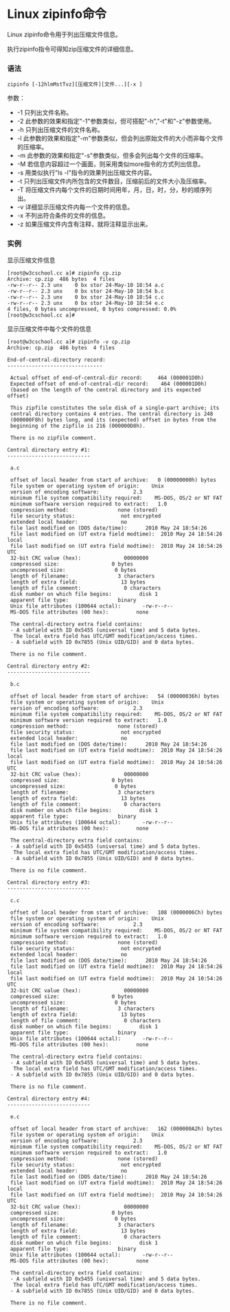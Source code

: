 # Linux zipinfo命令

Linux zipinfo命令用于列出压缩文件信息。

执行zipinfo指令可得知zip压缩文件的详细信息。

### 语法

    zipinfo [-12hlmMstTvz][压缩文件][文件...][-x ]

参数：

- -1   只列出文件名称。
- -2   此参数的效果和指定"-1"参数类似，但可搭配"-h","-t"和"-z"参数使用。
- -h   只列出压缩文件的文件名称。
- -l   此参数的效果和指定"-m"参数类似，但会列出原始文件的大小而非每个文件的压缩率。
- -m   此参数的效果和指定"-s"参数类似，但多会列出每个文件的压缩率。
- -M   若信息内容超过一个画面，则采用类似more指令的方式列出信息。
- -s   用类似执行"ls -l"指令的效果列出压缩文件内容。
- -t   只列出压缩文件内所包含的文件数目，压缩前后的文件大小及压缩率。
- -T   将压缩文件内每个文件的日期时间用年，月，日，时，分，秒的顺序列出。
- -v   详细显示压缩文件内每一个文件的信息。
- -x   不列出符合条件的文件的信息。
- -z   如果压缩文件内含有注释，就将注释显示出来。

### 实例

显示压缩文件信息

    [root@w3cschool.cc a]# zipinfo cp.zip 
    Archive: cp.zip  486 bytes  4 files
    -rw-r--r-- 2.3 unx    0 bx stor 24-May-10 18:54 a.c
    -rw-r--r-- 2.3 unx    0 bx stor 24-May-10 18:54 b.c
    -rw-r--r-- 2.3 unx    0 bx stor 24-May-10 18:54 c.c
    -rw-r--r-- 2.3 unx    0 bx stor 24-May-10 18:54 e.c
    4 files, 0 bytes uncompressed, 0 bytes compressed: 0.0%
    [root@w3cschool.cc a]# 
    

显示压缩文件中每个文件的信息

    [root@w3cschool.cc a]# zipinfo -v cp.zip 
    Archive: cp.zip  486 bytes  4 files
    
    End-of-central-directory record:
    -------------------------------
    
     Actual offset of end-of-central-dir record:     464 (000001D0h)
     Expected offset of end-of-central-dir record:    464 (000001D0h)
     (based on the length of the central directory and its expected offset)
    
     This zipfile constitutes the sole disk of a single-part archive; its
     central directory contains 4 entries. The central directory is 248
     (000000F8h) bytes long, and its (expected) offset in bytes from the
     beginning of the zipfile is 216 (000000D8h).
    
     There is no zipfile comment.
    
    Central directory entry #1:
    ---------------------------
    
     a.c
    
     offset of local header from start of archive:   0 (00000000h) bytes
     file system or operating system of origin:    Unix
     version of encoding software:           2.3
     minimum file system compatibility required:    MS-DOS, OS/2 or NT FAT
     minimum software version required to extract:   1.0
     compression method:                none (stored)
     file security status:               not encrypted
     extended local header:              no
     file last modified on (DOS date/time):      2010 May 24 18:54:26
     file last modified on (UT extra field modtime):  2010 May 24 18:54:26 local
     file last modified on (UT extra field modtime):  2010 May 24 10:54:26 UTC
     32-bit CRC value (hex):              00000000
     compressed size:                 0 bytes
     uncompressed size:                0 bytes
     length of filename:                3 characters
     length of extra field:              13 bytes
     length of file comment:              0 characters
     disk number on which file begins:         disk 1
     apparent file type:                binary
     Unix file attributes (100644 octal):       -rw-r--r--
     MS-DOS file attributes (00 hex):         none
    
     The central-directory extra field contains:
     - A subfield with ID 0x5455 (universal time) and 5 data bytes.
      The local extra field has UTC/GMT modification/access times.
     - A subfield with ID 0x7855 (Unix UID/GID) and 0 data bytes.
    
     There is no file comment.
    
    Central directory entry #2:
    ---------------------------
    
     b.c
    
     offset of local header from start of archive:   54 (00000036h) bytes
     file system or operating system of origin:    Unix
     version of encoding software:           2.3
     minimum file system compatibility required:    MS-DOS, OS/2 or NT FAT
     minimum software version required to extract:   1.0
     compression method:                none (stored)
     file security status:               not encrypted
     extended local header:              no
     file last modified on (DOS date/time):      2010 May 24 18:54:26
     file last modified on (UT extra field modtime):  2010 May 24 18:54:26 local
     file last modified on (UT extra field modtime):  2010 May 24 10:54:26 UTC
     32-bit CRC value (hex):              00000000
     compressed size:                 0 bytes
     uncompressed size:                0 bytes
     length of filename:                3 characters
     length of extra field:              13 bytes
     length of file comment:              0 characters
     disk number on which file begins:         disk 1
     apparent file type:                binary
     Unix file attributes (100644 octal):       -rw-r--r--
     MS-DOS file attributes (00 hex):         none
    
     The central-directory extra field contains:
     - A subfield with ID 0x5455 (universal time) and 5 data bytes.
      The local extra field has UTC/GMT modification/access times.
     - A subfield with ID 0x7855 (Unix UID/GID) and 0 data bytes.
    
     There is no file comment.
    
    Central directory entry #3:
    ---------------------------
    
     c.c
    
     offset of local header from start of archive:   108 (0000006Ch) bytes
     file system or operating system of origin:    Unix
     version of encoding software:           2.3
     minimum file system compatibility required:    MS-DOS, OS/2 or NT FAT
     minimum software version required to extract:   1.0
     compression method:                none (stored)
     file security status:               not encrypted
     extended local header:              no
     file last modified on (DOS date/time):      2010 May 24 18:54:26
     file last modified on (UT extra field modtime):  2010 May 24 18:54:26 local
     file last modified on (UT extra field modtime):  2010 May 24 10:54:26 UTC
     32-bit CRC value (hex):              00000000
     compressed size:                 0 bytes
     uncompressed size:                0 bytes
     length of filename:                3 characters
     length of extra field:              13 bytes
     length of file comment:              0 characters
     disk number on which file begins:         disk 1
     apparent file type:                binary
     Unix file attributes (100644 octal):       -rw-r--r--
     MS-DOS file attributes (00 hex):         none
    
     The central-directory extra field contains:
     - A subfield with ID 0x5455 (universal time) and 5 data bytes.
      The local extra field has UTC/GMT modification/access times.
     - A subfield with ID 0x7855 (Unix UID/GID) and 0 data bytes.
    
     There is no file comment.
    
    Central directory entry #4:
    ---------------------------
    
     e.c
    
     offset of local header from start of archive:   162 (000000A2h) bytes
     file system or operating system of origin:    Unix
     version of encoding software:           2.3
     minimum file system compatibility required:    MS-DOS, OS/2 or NT FAT
     minimum software version required to extract:   1.0
     compression method:                none (stored)
     file security status:               not encrypted
     extended local header:              no
     file last modified on (DOS date/time):      2010 May 24 18:54:26
     file last modified on (UT extra field modtime):  2010 May 24 18:54:26 local
     file last modified on (UT extra field modtime):  2010 May 24 10:54:26 UTC
     32-bit CRC value (hex):              00000000
     compressed size:                 0 bytes
     uncompressed size:                0 bytes
     length of filename:                3 characters
     length of extra field:              13 bytes
     length of file comment:              0 characters
     disk number on which file begins:         disk 1
     apparent file type:                binary
     Unix file attributes (100644 octal):       -rw-r--r--
     MS-DOS file attributes (00 hex):         none
    
     The central-directory extra field contains:
     - A subfield with ID 0x5455 (universal time) and 5 data bytes.
      The local extra field has UTC/GMT modification/access times.
     - A subfield with ID 0x7855 (Unix UID/GID) and 0 data bytes.
    
     There is no file comment.
    